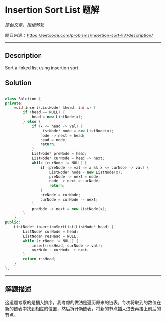 # Insertion Sort List 题解

*原创文章，拒绝转载*

题目来源：https://leetcode.com/problems/insertion-sort-list/description/

------

## Description

Sort a linked list using insertion sort.

## Solution
```cpp

class Solution {
private:
    void insert(ListNode* &head, int x) {
        if (head == NULL) {
            head = new ListNode(x);
        } else {
            if (x <= head -> val) {
                ListNode* node = new ListNode(x);
                node -> next = head;
                head = node;
                return;
            }
            ListNode* preNode = head;
            ListNode* curNode = head -> next;
            while (curNode != NULL) {
                if (preNode -> val <= x && x <= curNode -> val) {
                    ListNode* node = new ListNode(x);
                    preNode -> next = node;
                    node -> next = curNode;
                    return;
                }
                preNode = curNode;
                curNode = curNode -> next;
            }
            preNode -> next = new ListNode(x);
        }
    }
public:
    ListNode* insertionSortList(ListNode* head) {
        ListNode* curNode = head;
        ListNode* resHead = NULL;
        while (curNode != NULL) {
            insert(resHead, curNode -> val);
            curNode = curNode -> next;
        }
        return resHead;
    }
};

```

------

## 解题描述

这道题考察的是插入排序，我考虑的做法是遍历原来的链表，每次将取到的数值在新的链表中找到相应的位置，然后拆开新链表，将新的节点插入进去再接上前后的节点。